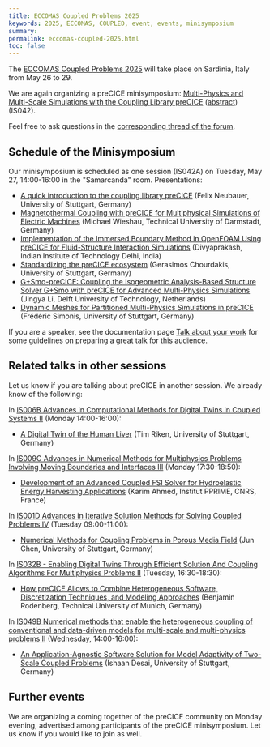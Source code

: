 ```yaml
---
title: ECCOMAS Coupled Problems 2025
keywords: 2025, ECCOMAS, COUPLED, event, events, minisymposium
summary:
permalink: eccomas-coupled-2025.html
toc: false
---
```


The [ECCOMAS Coupled Problems 2025](https://coupled2025.cimne.com/) will take place on Sardinia, Italy from May 26 to 29.

We are again organizing a preCICE minisymposium: [Multi-Physics and Multi-Scale Simulations with the Coupling Library preCICE](https://coupled2025.cimne.com/event/session/e430d14b-0b28-11f0-9835-000c29ddfc0c) ([abstract](https://coupled2025.cimne.com/event/area/3dec3ef1-70ff-11ef-bbc6-000c29ddfc0c)) (IS042).

Feel free to ask questions in the [corresponding thread of the forum](https://precice.discourse.group/t/call-for-contributions-eccomas-coupled-problems-2025/2197).

## Schedule of the Minisymposium

Our minisymposium is scheduled as one session (IS042A) on Tuesday, May 27, 14:00-16:00 in the "Samarcanda" room. Presentations:

- [A quick introduction to the coupling library preCICE](https://coupled2025.cimne.com/event/contribution/39120852-c766-11ef-94cb-000c29ddfc0c) (Felix Neubauer, University of Stuttgart, Germany)
- [Magnetothermal Coupling with preCICE for Multiphysical Simulations of Electric Machines](https://coupled2025.cimne.com/event/contribution/02bae26f-c438-11ef-94cb-000c29ddfc0c) (Michael Wieshau, Technical University of Darmstadt, Germany)
- [Implementation of the Immersed Boundary Method in OpenFOAM Using preCICE for Fluid-Structure Interaction Simulations](https://coupled2025.cimne.com/event/contribution/5e238785-c6d5-11ef-94cb-000c29ddfc0c) (Divyaprakash, Indian Institute of Technology Delhi, India)
- [Standardizing the preCICE ecosystem](https://coupled2025.cimne.com/event/contribution/a47a976b-c144-11ef-94cb-000c29ddfc0c) (Gerasimos Chourdakis, University of Stuttgart, Germany)
- [G+Smo-preCICE: Coupling the Isogeometric Analysis-Based Structure Solver G+Smo with preCICE for Advanced Multi-Physics Simulations](https://coupled2025.cimne.com/event/contribution/73b5a827-c66f-11ef-94cb-000c29ddfc0c) (Jingya Li, Delft University of Technology, Netherlands)
- [Dynamic Meshes for Partitioned Multi-Physics Simulations in preCICE](https://coupled2025.cimne.com/event/contribution/47955355-abf8-11ef-80a4-000c29ddfc0c) (Frédéric Simonis, University of Stuttgart, Germany)

If you are a speaker, see the documentation page [Talk about your work](community-contribute-to-precice.html#talk-about-your-work) for some guidelines on preparing a great talk for this audience.

## Related talks in other sessions

Let us know if you are talking about preCICE in another session. We already know of the following:

In [IS006B Advances in Computational Methods for Digital Twins in Coupled Systems II](https://coupled2025.cimne.com/event/session/c383c2a3-2cc3-a10b-2611-c3b0c2983500) (Monday 14:00-16:00):

- [A Digital Twin of the Human Liver](https://coupled2025.cimne.com/event/contribution/1f834121-ad06-11ef-80a4-000c29ddfc0c) (Tim Riken, University of Stuttgart, Germany)

In [IS009C Advances in Numerical Methods for Multiphysics Problems Involving Moving Boundaries and Interfaces III](https://coupled2025.cimne.com/event/session/20c2bdc3-bcc3-8b16-c395-11c3b0c283c2) (Monday 17:30-18:50):

- [Development of an Advanced Coupled FSI Solver for Hydroelastic Energy Harvesting Applications](https://coupled2025.cimne.com/event/contribution/92e226c9-de39-11ef-94cb-000c29ddfc0c) (Karim Ahmed, Institut PPRIME, CNRS, France)

In [IS001D Advances in Iterative Solution Methods for Solving Coupled Problems IV](https://coupled2025.cimne.com/event/session/8bd0a45b-0b26-11f0-9835-000c29ddfc0c) (Tuesday 09:00-11:00):

- [Numerical Methods for Coupling Problems in Porous Media Field](https://coupled2025.cimne.com/event/contribution/28fe1dfa-ae4b-11ef-80a4-000c29ddfc0c) (Jun Chen, University of Stuttgart, Germany)

In [IS032B - Enabling Digital Twins Through Efficient Solution And Coupling Algorithms For Multiphysics Problems II](https://coupled2025.cimne.com/event/session/8e2ccbd5-0b28-11f0-9835-000c29ddfc0c) (Tuesday, 16:30-18:30):

- [How preCICE Allows to Combine Heterogeneous Software, Discretization Techniques, and Modeling Approaches](https://coupled2025.cimne.com/event/contribution/02fc09ac-afec-11ef-9e02-000c29ddfc0c) (Benjamin Rodenberg, Technical University of Munich, Germany)

In [IS049B Numerical methods that enable the heterogeneous coupling of conventional and data-driven models for multi-scale and multi-physics problems II](https://coupled2025.cimne.com/event/session/b4f71abc-0b28-11f0-9835-000c29ddfc0c) (Wednesday, 14:00-16:00):

- [An Application-Agnostic Software Solution for Model Adaptivity of Two-Scale Coupled Problems](https://coupled2025.cimne.com/event/contribution/31fd1d78-af6d-11ef-9e02-000c29ddfc0c) (Ishaan Desai, University of Stuttgart, Germany)

## Further events

We are organizing a coming together of the preCICE community on Monday evening, advertised among participants of the preCICE minisymposium. Let us know if you would like to join as well.
